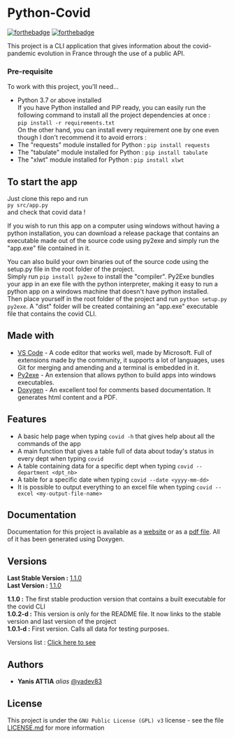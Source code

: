 # Python-Covid

[![forthebadge](https://forthebadge.com/images/badges/0-percent-optimized.svg)](https://forthebadge.com)
[![forthebadge](https://forthebadge.com/images/badges/made-with-python.svg)](https://forthebadge.com)

This project is a CLI application that gives information about the covid-pandemic evolution in France through the use of a public API.

### Pre-requisite

To work with this project, you'll need...  

- Python 3.7 or above installed  
If you have Python installed and PiP ready, you can easily run the following command to install all the project dependencies at once :  
``pip install -r requirements.txt``  
On the other hand, you can install every requirement one by one even though I don't recommend it to avoid errors :  
- The "requests" module installed for Python    : ``pip install requests``  
- The "tabulate" module installed for Python    : ``pip install tabulate``  
- The "xlwt" module installed for Python        : ``pip install xlwt``

## To start the app

Just clone this repo and run  
``py src/app.py``  
and check that covid data !  

If you wish to run this app on a computer using windows without having a python installation, you can download a release package that contains an executable made out of the source code using py2exe and simply run the "app.exe" file contained in it.  

You can also build your own binaries out of the source code using the setup.py file in the root folder of the project.  
Simply run  ``pip install py2exe`` to install the "compiler". Py2Exe bundles your app in an exe file with the python interpreter, making it easy to run a python app on a windows machine that doesn't have python installed.  
Then place yourself in the root folder of the project and run ``python setup.py py2exe``. A "dist" folder will be created containing an "app.exe" executable file that contains the covid CLI.  

## Made with

* [VS Code](https://code.visualstudio.com/) - A code editor that works well, made by Microsoft. Full of extensions made by the community, it supports a lot of languages, uses Git for merging and amending and a terminal is embedded in it.  
* [Py2exe](http://www.py2exe.org/) - An extension that allows python to build apps into windows executables. 
* [Doxygen](https://www.doxygen.nl/index.html) - An excellent tool for comments based documentation. It generates html content and a PDF.  

## Features  

* A basic help page when typing ``covid -h``  that gives help about all the commands of the app
* A main function that gives a table full of data about today's status in every dept when typing ``covid``  
* A table containing data for a specific dept when typing ``covid --department <dpt_nb>``  
* A table for a specific date when typing ``covid --date <yyyy-mm-dd>``  
* It is possible to output everything to an excel file when typing ``covid --excel <my-output-file-name>``    

## Documentation  

Documentation for this project is available as a [website](https://yadev83.github.io/python-covid/index.html) or as a [pdf file](docs/reference_manual.pdf). All of it has been generated using Doxygen.  

## Versions
**Last Stable Version :** [1.1.0](https://github.com/yadev83/python-covid/releases/tag/v1.1.0)  
**Last Version :** [1.1.0](https://github.com/yadev83/python-covid/releases/tag/v1.1.0)  

**1.1.0 :** The first stable production version that contains a built executable for the covid CLI  
**1.0.2-d :** This version is only for the README file. It now links to the stable version and last version of the project  
**1.0.1-d :** First version. Calls all data for testing purposes.  

Versions list : [Click here to see](https://github.com/yadev83/python-covid/tags)  

## Authors

* **Yanis ATTIA** _alias_ [@yadev83](https://github.com/yadev83)

## License

This project is under the ``GNU Public License (GPL) v3`` license - see the file [LICENSE.md](LICENSE.md) for more information

